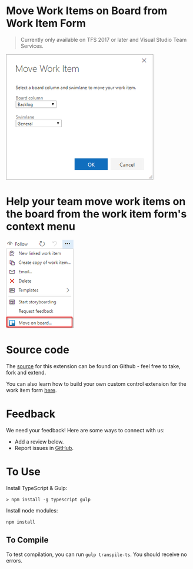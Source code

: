 # Move Work Items on Board from Work Item Form

> Currently only available on TFS 2017 or later and Visual Studio Team Services. 

![Dialog](img/dialog.png)

# Help your team move work items on the board from the work item form's context menu 
![Context menu](img/context-menu.png)

# Source code 

The [source](https://github.com/mikebranstein/vsts-extension-board-form) for this extension can be found on Github - feel free to take, fork and extend. 

You can also learn how to build your own custom control extension for the work item form [here](https://www.visualstudio.com/en-us/docs/integrate/extensions/develop/custom-control). 

# Feedback 

We need your feedback! Here are some ways to connect with us:

* Add a review below.
* Report issues in [GitHub](https://github.com/mikebranstein/vsts-extension-board-form/issues).

# To Use

Install TypeScript & Gulp:

```
> npm install -g typescript gulp
```

Install node modules:

```
npm install
```

## To Compile

To test compilation, you can run `gulp transpile-ts`. You should receive no errors.


